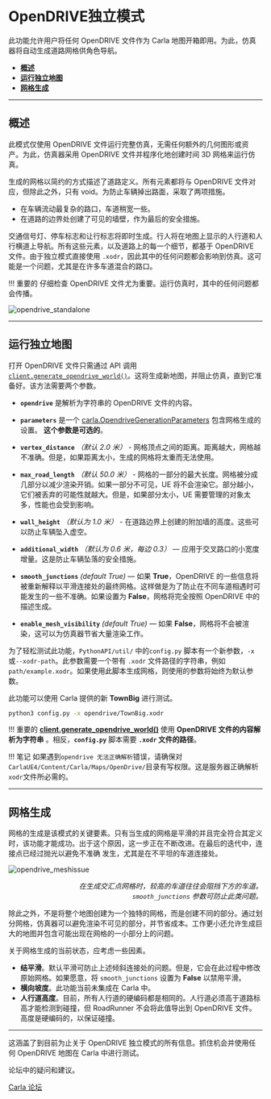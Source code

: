 # OpenDRIVE独立模式

此功能允许用户将任何 OpenDRIVE 文件作为 Carla 地图开箱即用。为此，仿真器将自动生成道路网格供角色导航。

* [__概述__](#概-述)
* [__运行独立地图__](#运行独立地图)
* [__网格生成__](#网格生成)

---
## 概述

此模式仅使用 OpenDRIVE 文件运行完整仿真，无需任何额外的几何图形或资产。为此，仿真器采用 OpenDRIVE 文件并程序化地创建时间 3D 网格来运行仿真。

生成的网格以简约的方式描述了道路定义。所有元素都将与 OpenDRIVE 文件对应，但除此之外，只有 void。为防止车辆掉出路面，采取了两项措施。

* 在车辆流动最复杂的路口，车道稍宽一些。
* 在道路的边界处创建了可见的墙壁，作为最后的安全措施。

交通信号灯、停车标志和让行标志将即时生成。行人将在地图上显示的人行道和人行横道上导航。所有这些元素，以及道路上的每一个细节，都基于 OpenDRIVE 文件。由于独立模式直接使用 `.xodr`，因此其中的任何问题都会影响到仿真。这可能是一个问题，尤其是在许多车道混合的路口。

!!! 重要的
    仔细检查 OpenDRIVE 文件尤为重要。运行仿真时，其中的任何问题都会传播。

![opendrive_standalone](img/opendrive_standalone.jpg)

---
## 运行独立地图

打开 OpenDRIVE 文件只需通过 API 调用 [`client.generate_opendrive_world()`](python_api.md#carla.Client.generate_opendrive_world)。这将生成新地图，并阻止仿真，直到它准备好。该方法需要两个参数。

* __`opendrive`__ 是解析为字符串的 OpenDRIVE 文件的内容。
* __`parameters`__ 是一个 [carla.OpendriveGenerationParameters](python_api.md#carla.OpendriveGenerationParameters) 包含网格生成的设置。 __这个参数是可选的__。

* __`vertex_distance`__ *（默认 2.0 米）* - 网格顶点之间的距离。距离越大，网格越不准确。但是，如果距离太小，生成的网格将太重而无法使用。
* __`max_road_length`__ *（默认 50.0 米）* - 网格的一部分的最大长度。网格被分成几部分以减少渲染开销。如果一部分不可见，UE 将不会渲染它。部分越小，它们被丢弃的可能性就越大。但是，如果部分太小，UE 需要管理的对象太多，性能也会受到影响。
* __`wall_height`__ *（默认为 1.0 米）* - 在道路边界上创建的附加墙的高度。这些可以防止车辆坠入虚空。
* __`additional_width`__ *（默认为 0.6 米，每边 0.3）* — 应用于交叉路口的小宽度增量。这是防止车辆坠落的安全措施。
* __`smooth_junctions`__ *(default True)* — 如果 __True__，OpenDRIVE 的一些信息将被重新解释以平滑连接处的最终网格。这样做是为了防止在不同车道相遇时可能发生的一些不准确。如果设置为 __False__，网格将完全按照 OpenDRIVE 中的描述生成。
* __`enable_mesh_visibility`__ *(default True)* — 如果 __False__，网格将不会被渲染，这可以为仿真器节省大量渲染工作。


为了轻松测试此功能，`PythonAPI/util/` 中的`config.py` 脚本有一个新参数，`-x` 或`--xodr-path`。此参数需要一个带有 `.xodr` 文件路径的字符串，例如 `path/example.xodr`。如果使用此脚本生成网格，则使用的参数将始终为默认参数。

此功能可以使用 Carla 提供的新 __TownBig__ 进行测试。

```sh
python3 config.py -x opendrive/TownBig.xodr
```


!!! 重要的
    __[client.generate_opendrive_world()](python_api.md#carla.Client.generate_opendrive_world)__ 使用 __OpenDRIVE 文件的内容解析为字符串__ 。相反，__`config.py`__ 脚本需要 __`.xodr` 文件的路径__。

!!! 笔记
如果遇到`opendrive 无法正确解析`错误，请确保对`CarlaUE4/Content/Carla/Maps/OpenDrive/`目录有写权限。这是服务器正确解析`xodr`文件所必需的。

---
## 网格生成

网格的生成是该模式的关键要素。只有当生成的网格是平滑的并且完全符合其定义时，该功能才能成功。出于这个原因，这一步正在不断改进。在最后的迭代中，连接点已经过抛光以避免不准确
发生，尤其是在不平坦的车道连接处。

![opendrive_meshissue](img/opendrive_meshissue.jpg)
<div style="text-align: right"><i>在生成交汇点网格时，较高的车道往往会阻挡下方的车道。 <br><code>smooth_junctions</code> 参数可防止此类问题。</i></div>

除此之外，不是将整个地图创建为一个独特的网格，而是创建不同的部分。通过划分网格，仿真器可以避免渲染不可见的部分，并节省成本。工作更小还允许生成巨大的地图并包含可能出现在网格的一小部分上的问题。

关于网格生成的当前状态，应考虑一些因素。

* __结平滑__。默认平滑可防止上述倾斜连接处的问题。但是，它会在此过程中修改原始网格。如果愿意，将 `smooth_junctions` 设置为 __False__ 以禁用平滑。
* __横向坡度__。此功能当前未集成在 Carla 中。
* __人行道高度__。目前，所有人行道的硬编码都是相同的。人行道必须高于道路标高才能检测到碰撞，但 RoadRunner 不会将此值导出到 OpenDRIVE 文件。高度是硬编码的，以保证碰撞。
---

这涵盖了到目前为止关于 OpenDRIVE 独立模式的所有信息。抓住机会并使用任何 OpenDRIVE 地图在 Carla 中进行测试。

论坛中的疑问和建议。

<div class="build-buttons">
<p>
<a href="https://github.com/carla-simulator/carla/discussions/" target="_blank" class="btn btn-neutral" title="前往 CARLA 论坛">
Carla 论坛</a>
</p>
</div>

